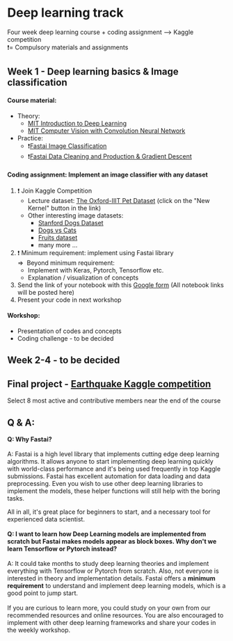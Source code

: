 # Deep learning track
Four week deep learning course + coding assignment --> Kaggle competition <br>
:exclamation:= Compulsory materials and assignments

## Week 1 - Deep learning basics & Image classification
#### Course material: 
- Theory:
  - [MIT Introduction to Deep Learning](https://www.youtube.com/watch?v=JN6H4rQvwgY)
  - [MIT Computer Vision with Convolution Neural Network](https://www.youtube.com/watch?v=NVH8EYPHi30)
- Practice:
  - :exclamation:[Fastai Image Classification](https://course.fast.ai/videos/?lesson=1) 
  - :exclamation:[Fastai Data Cleaning and Production & Gradient Descent](https://course.fast.ai/videos/?lesson=1)

#### Coding assignment: Implement an image classifier with any dataset

1. :exclamation: Join Kaggle Competition
    - Lecture dataset: [The Oxford-IIIT Pet Dataset](https://www.kaggle.com/tanlikesmath/the-oxfordiiit-pet-dataset) (click on the "New Kernel" button in the link)
    - Other interesting image datasets:
      - [Stanford Dogs Dataset](https://www.kaggle.com/jessicali9530/stanford-dogs-dataset/home) 
      - [Dogs vs Cats](https://www.kaggle.com/c/dogs-vs-cats)
      - [Fruits dataset](https://www.kaggle.com/moltean/fruits)
      - many more ... 
2. :exclamation: Minimum requirement: implement using Fastai library<br>
=>&nbsp;  Beyond minimum requirement:
      - Implement with Keras, Pytorch, Tensorflow etc.
      - Explanation / visualization of concepts  
3. Send the link of your notebook with this [Google form](https://goo.gl/forms/6rj21GFba4BeR8m83) (All notebook links will be posted here)
4. Present your code in next workshop 

#### Workshop:
- Presentation of codes and concepts
- Coding challenge - to be decided

## Week 2-4 - to be decided

## Final project - [Earthquake Kaggle competition](https://www.kaggle.com/c/LANL-Earthquake-Prediction)
Select 8 most active and contributive members near the end of the course

## Q & A:

**Q: Why Fastai?**<br><br>
A: Fastai is a high level library that implements cutting edge deep learning algorithms. It allows anyone to start implementing deep learning quickly with world-class performance and it's being used frequently in top Kaggle submissions. Fastai has excellent automation for data loading and data preprocessing. Even you wish to use other deep learning libraries to implement the models, these helper functions will still help with the boring tasks.

All in all, it's great place for beginners to start, and a necessary tool for experienced data scientist. 
<br><br>
**Q: I want to learn how Deep Learning models are implemented from scratch but Fastai makes models appear as block boxes. Why don't we learn Tensorflow or Pytorch instead?**<br><br>
A: It could take months to study deep learning theories and implement everything with Tensorflow or Pytorch from scratch. Also, not everyone is interested in theory and implementation details. Fastai offers a **minimum requirement** to understand and implement deep learning models, which is a good point to jump start. 
<br><br>
If you are curious to learn more, you could study on your own from our recommended resources and online resources. You are also encouraged to implement with other deep learning frameworks and share your codes in the weekly workshop. 

